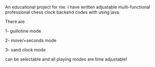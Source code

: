 An educational project for me. I have written adjustable multi-functional professional chess clock backend codes with using java.

There are

1- guillotine mode

2- move/+seconds mode

3- sand clock mode

can be selectable and all playing modes are time adjustable!
